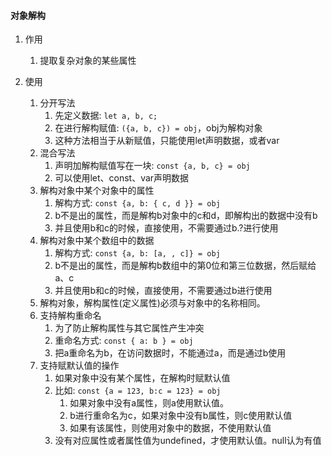 
#### 对象解构

1. 作用
   1) 提取复杂对象的某些属性

2. 使用
   1) 分开写法
      1) 先定义数据: `let a, b, c;`
      2) 在进行解构赋值: `({a, b, c}) = obj`，obj为解构对象
      3) 这种方法相当于从新赋值，只能使用let声明数据，或者var
   2) 混合写法
      1) 声明加解构赋值写在一块: `const {a, b, c} = obj`
      2) 可以使用let、const、var声明数据
   3) 解构对象中某个对象中的属性
      1) 解构方式: `const {a, b: { c, d }} = obj`
      2) b不是出的属性，而是解构b对象中的c和d，即解构出的数据中没有b
      3) 并且使用b和c的时候，直接使用，不需要通过b.?进行使用
   4) 解构对象中某个数组中的数据
      1) 解构方式: `const {a, b: [a, , c]} = obj`
      2) b不是出的属性，而是解构b数组中的第0位和第三位数据，然后赋给a、c
      3) 并且使用b和c的时候，直接使用，不需要通过b进行使用
   5) 解构对象，解构属性(定义属性)必须与对象中的名称相同。
   6) 支持解构重命名
      1) 为了防止解构属性与其它属性产生冲突
      2) 重命名方式: `const { a: b } = obj`
      3) 把a重命名为b，在访问数据时，不能通过a，而是通过b使用
   7) 支持赋默认值的操作
      1) 如果对象中没有某个属性，在解构时赋默认值
      2) 比如: `const {a = 123, b:c = 123} = obj`
         1) 如果对象中没有a属性，则a使用默认值。
         2) b进行重命名为c，如果对象中没有b属性，则c使用默认值
         3) 如果有该属性，则使用对象中的数据，不使用默认值
      3) 没有对应属性或者属性值为undefined，才使用默认值。null认为有值




